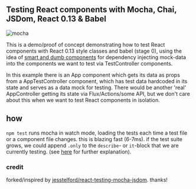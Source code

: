 ## Testing React components with Mocha, Chai, JSDom, React 0.13 & Babel
![mocha](https://cloud.githubusercontent.com/assets/3755413/7539800/c2d19c4e-f5a9-11e4-8080-7a7a64a628b9.png)

This is a demo/proof of concept demonstrating how to test React components with React 0.13 style classes and babel (stage 0), using the idea of [smart and dumb components](https://medium.com/@dan_abramov/smart-and-dumb-components-7ca2f9a7c7d0) for dependency injecting mock-data into the components we want to test via TestController components.

In this example there is an App component which gets its data as props from a  AppTestController component, which has test data hardcoded in its state and serves as a data mock for testing. There would be another 'real' AppController getting its state via Flux/Actions/some API, but we don't care about this when we want to test React components in isolation.

## how
`npm test` runs mocha in watch mode, loading the tests each time a test file or a component file changes. this is blazing fast (6-7ms). if the test suite grows, we could append `.only` to the `describe`- or `it`-block that we are currently testing. (see [here](http://jaketrent.com/post/run-single-mocha-test/) for further explanation).


### credit
forked/inspired by [jesstelford/react-testing-mocha-jsdom](https://github.com/jesstelford/react-testing-mocha-jsdom). thanks!
